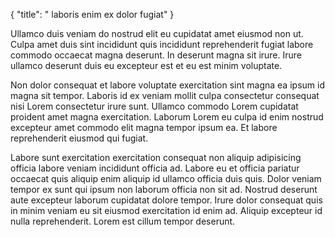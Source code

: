 {
  "title": " laboris enim ex dolor fugiat"
}

Ullamco duis veniam do nostrud elit eu cupidatat amet eiusmod non ut. Culpa amet duis sint incididunt quis incididunt reprehenderit fugiat labore commodo occaecat magna deserunt. In deserunt magna sit irure. Irure ullamco deserunt duis eu excepteur est et eu est minim voluptate.

Non dolor consequat et labore voluptate exercitation sint magna ea ipsum id magna sit tempor. Laboris id ex veniam mollit culpa consectetur consequat nisi Lorem consectetur irure sunt. Ullamco commodo Lorem cupidatat proident amet magna exercitation. Laborum Lorem eu culpa id enim nostrud excepteur amet commodo elit magna tempor ipsum ea. Et labore reprehenderit eiusmod qui fugiat.

Labore sunt exercitation exercitation consequat non aliquip adipisicing officia labore veniam incididunt officia ad. Labore eu et officia pariatur occaecat quis aliquip enim aliquip id ullamco officia duis quis. Dolor veniam tempor ex sunt qui ipsum non laborum officia non sit ad. Nostrud deserunt aute excepteur laborum cupidatat dolore tempor. Irure dolor consequat quis in minim veniam eu sit eiusmod exercitation id enim ad. Aliquip excepteur id nulla reprehenderit. Lorem est cillum tempor deserunt.